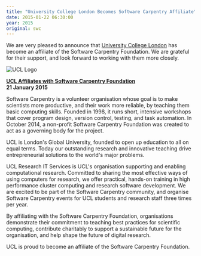 ```yaml
---
title: "University College London Becomes Software Carpentry Affiliate"
date: 2015-01-22 06:30:00
year: 2015
original: swc
---
```

<p>
  We are very pleased to announce that <a href="http://www.ucl.ac.uk">University College London</a>
  has become an affiliate of the Software Carpentry Foundation.
  We are grateful for their support,
  and look forward to working with them more closely.
</p>
<p>
  <img src="{{'/files/2015/01/ucl.png' | relative_url}}" alt="UCL Logo" />
</p>
<p>
  <strong>
    <a href="http://www.ucl.ac.uk/isd/news/isd-news/research-it/software-carpentry-affiliation-jan15">UCL Affiliates with Software Carpentry Foundation</a>
    <br/>
    21 January 2015
  </strong>
</p>
<p>
  Software Carpentry is a volunteer organisation whose goal is to make
  scientists more productive, and their work more reliable, by
  teaching them basic computing skills. Founded in 1998, it runs
  short, intensive workshops that cover program design, version
  control, testing, and task automation. In October 2014, a non-profit
  Software Carpentry Foundation was created to act as a governing body
  for the project.
</p>
<p>
  UCL is London's Global University, founded to open up education to
  all on equal terms. Today our outstanding research and innovative
  teaching drive entrepreneurial solutions to the world's major
  problems.
</p>
<p>
  UCL Research IT Services is UCL's organisation supporting and
  enabling computational research. Committed to sharing the most
  effective ways of using computers for research, we offer practical,
  hands-on training in high performance cluster computing and research
  software development. We are excited to be part of the Software
  Carpentry community, and organise Software Carpentry events for UCL
  students and research staff three times per year.
</p>
<p>
  By affiliating with the Software Carpentry Foundation, organisations
  demonstrate their commitment to teaching best practices for
  scientific computing, contribute charitably to support a sustainable
  future for the organisation, and help shape the future of digital
  research.
</p>
<p>
  UCL is proud to become an affiliate of the Software Carpentry Foundation.
</p>
